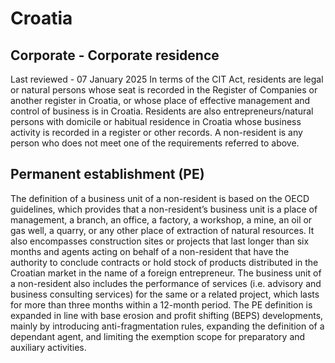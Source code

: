 # Croatia
## Corporate - Corporate residence
Last reviewed - 07 January 2025
In terms of the CIT Act, residents are legal or natural persons whose seat is recorded in the Register of Companies or another register in Croatia, or whose place of effective management and control of business is in Croatia. Residents are also entrepreneurs/natural persons with domicile or habitual residence in Croatia whose business activity is recorded in a register or other records.
A non-resident is any person who does not meet one of the requirements referred to above.
## Permanent establishment (PE)
The definition of a business unit of a non-resident is based on the OECD guidelines, which provides that a non-resident’s business unit is a place of management, a branch, an office, a factory, a workshop, a mine, an oil or gas well, a quarry, or any other place of extraction of natural resources. It also encompasses construction sites or projects that last longer than six months and agents acting on behalf of a non-resident that have the authority to conclude contracts or hold stock of products distributed in the Croatian market in the name of a foreign entrepreneur. The business unit of a non-resident also includes the performance of services (i.e. advisory and business consulting services) for the same or a related project, which lasts for more than three months within a 12-month period.
The PE definition is expanded in line with base erosion and profit shifting (BEPS) developments, mainly by introducing anti-fragmentation rules, expanding the definition of a dependant agent, and limiting the exemption scope for preparatory and auxiliary activities.
